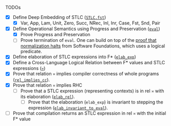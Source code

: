 TODOs
- [x] Define Deep Embedding of STLC ([`STLC.fst`](./STLC.fst))
    - [x] Var, App, Lam, Unit, Zero, Succ, NRec, Inl, Inr, Case, Fst, Snd, Pair
- [x] Define Operational Semantics using Progress and Preservation ([`eval`](./STLC.fst))
    - [x] Prove Progress and Preservation
    - [ ] Prove termination of `eval`. One can build on top of the [proof that normalization halts](https://softwarefoundations.cis.upenn.edu/plf-current/Norm.html) from Software Foundations, which uses a logical predicate.
- [x] Define elaboration of STLC expressions into F* ([`elab_exp`](./STLC.fst))
- [x] Define a Cross-Language Logical Relation between F* values and STLC expressions ([`≍`](./CriteriaStatic.STLC.fst))
- [x] Prove that relation `≍` implies compiler correctness of whole programs ([`rel_implies_cc`](./CriteriaStatic.STLC.fst)).
- [x] Prove that relation `≍` implies RHC 
    - [ ] Prove that a STLC expression (representing contexts) is in rel `≍` with its elaboration ([`elab_rel`](./CriteriaStatic.STLC.fst)). 
        - [ ] Prove that the elaboration (`elab_exp`) is invariant to stepping the expression ([`elab_invariant_to_eval`](./STLC.fst)).
- [ ] Prove that compilation returns an STLC expression in rel `≍` with the initial F* value